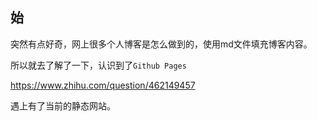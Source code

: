 ## 始

突然有点好奇，网上很多个人博客是怎么做到的，使用md文件填充博客内容。

所以就去了解了一下，认识到了`Github Pages`

https://www.zhihu.com/question/462149457

遇上有了当前的静态网站。
